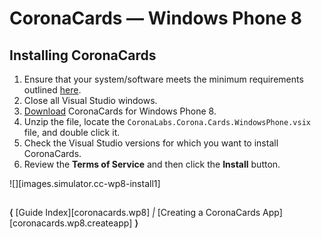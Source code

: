 # CoronaCards — Windows&nbsp;Phone&nbsp;8

## Installing CoronaCards

<!---

1. Ensure that your system/software meets the minimum requirements outlined [here][coronacards.wp8].

-->

1. Ensure that your system/software meets the minimum requirements outlined [here][REFLINK 1].
2. Close all Visual Studio windows.
3. [Download](http://developer.coronalabs.com/downloads/coronacards) CoronaCards for Windows&nbsp;Phone&nbsp;8.
4. Unzip the file, locate the `CoronaLabs.Corona.Cards.WindowsPhone.vsix` file, and double click it.
5. Check the Visual Studio versions for which you want to install CoronaCards.
6. Review the __Terms of Service__ and then click the __Install__ button.

![][images.simulator.cc-wp8-install1]


##

<div class="walkthrough-nav">

__&lang;__ [Guide Index][coronacards.wp8] _|_ [Creating a CoronaCards App][coronacards.wp8.createapp] __&rang;__

</div>


<!--- REFERENCE LINKS -->

[REFLINK 1]: ../../coronacards/wp8/index.html#sysreqs
